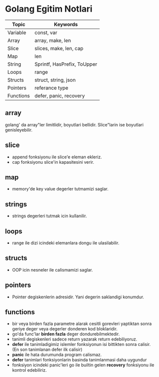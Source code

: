 # Golang Egitim Notlari

| Topic | Keywords |
| ------ | ------ |
| Variable | const, var|
| Array | array, make, len|
| Slice | slices, make, len, cap|
| Map | len|
| String | Sprintf, HasPrefix, ToUpper |
| Loops | range |
| Structs | struct, string, json |
| Pointers | referance type  |
| Functions | defer, panic, recovery |

## array
golang' da array"ler limitlidir, boyutlari bellidir. Slice"larin ise boyutlari genisleyebilir.

## slice
* append fonksiyonu ile slice'e eleman ekleriz.
* cap fonksiyonu slice'in kapasitesini verir.

## map
* memory'de key value degerler tutmamizi saglar.

## strings
* strings degerleri tutmak icin kullanilir.

## loops
* range ile dizi icindeki elemanlara dongu ile ulasilabilir.

## structs
* OOP icin nesneler ile calismamizi saglar.

## pointers
* Pointer degiskenlerin adresidir. Yani degerin saklandigi konumdur.

## functions
* bir veya birden fazla parametre alarak cesitli gorevleri yaptiktan sonra geriye deger veya degerler donderen kod bloklaridir.
* go'da func'lar **birden fazla** deger dondurebilmektedir.
* tanimli degiskenleri sadece return yazarak return edebiliyoruz.
* **defer** ile tanimladigimiz islemler fonksiyonun isi bittikten sonra calisir. (En son tanimlanan defer ilk calisir)
* **panic** ile hata durumunda program calismaz.
* **defer** tanimlari fonksiyonlarin basinda tanimlanmasi daha uygundur
* fonksiyon icindeki panic'leri go ile builtin gelen **recovery** fonksiyonu ile kontrol edebiliriz.